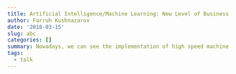 ```yaml
---
title: Artificial Intelligence/Machine Learning: New Level of Business Intelligence
author: Farruh Kushnazarov
date: '2018-03-15'
slug: abc
categories: []
summary: Nowadays, we can see the implementation of high speed machine learning in all areas of society, such as trading, factoring, security, services and others. Everyday we can see different examples of AI/ML’s implementation in journal publications, in TV shows and on the Internet. We will analyze the pitfalls and possible obstacles in the implementation of AI/ML in BL through different examples
tags:
  - talk
---
```


